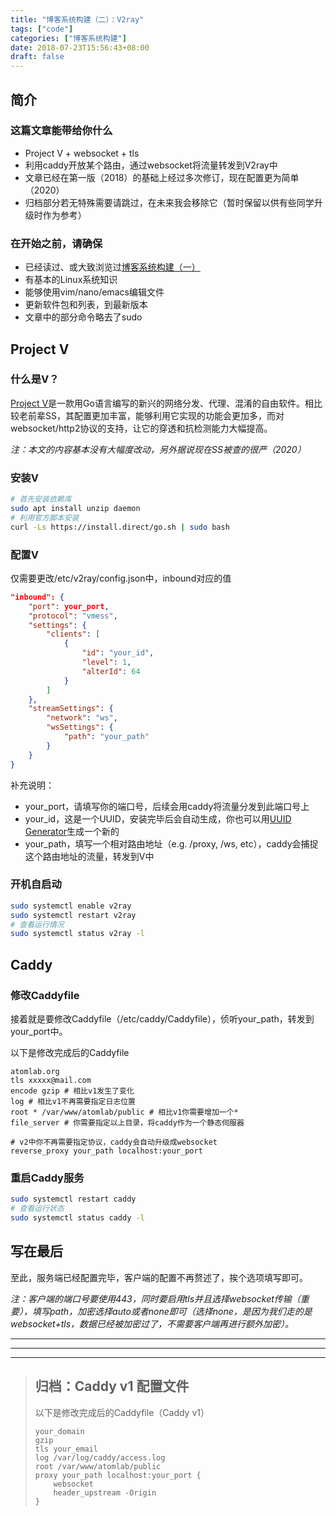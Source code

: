 ```yaml
---
title: "博客系统构建（二）：V2ray"
tags: ["code"]
categories: ["博客系统构建"]
date: 2018-07-23T15:56:43+08:00
draft: false
---
```


## 简介

### 这篇文章能带给你什么

* Project V + websocket + tls
* 利用caddy开放某个路由，通过websocket将流量转发到V2ray中
* 文章已经在第一版（2018）的基础上经过多次修订，现在配置更为简单（2020）
* 归档部分若无特殊需要请跳过，在未来我会移除它（暂时保留以供有些同学升级时作为参考）

### 在开始之前，请确保

* 已经读过、或大致浏览过[博客系统构建（一）](/post/ladder/build-blog/)
* 有基本的Linux系统知识
* 能够使用vim/nano/emacs编辑文件
* 更新软件包和列表，到最新版本
* 文章中的部分命令略去了sudo

## Project V

### 什么是V？

[Project V](https://www.v2ray.com/)是一款用Go语言编写的新兴的网络分发、代理、混淆的自由软件。相比较老前辈SS，其配置更加丰富，能够利用它实现的功能会更加多，而对websocket/http2协议的支持，让它的穿透和抗检测能力大幅提高。

*注：本文的内容基本没有大幅度改动，另外据说现在SS被查的很严（2020）*

### 安装V

``` bash
# 首先安装依赖库
sudo apt install unzip daemon
# 利用官方脚本安装
curl -Ls https://install.direct/go.sh | sudo bash
```

### 配置V

仅需要更改/etc/v2ray/config.json中，inbound对应的值

``` json
"inbound": {
    "port": your_port,
    "protocol": "vmess",
    "settings": {
        "clients": [
            {
                "id": "your_id",
                "level": 1,
                "alterId": 64
            }
        ]
    },
    "streamSettings": {
        "network": "ws",
        "wsSettings": {
            "path": "your_path"
        }
    }
}
```

补充说明：

* your_port，请填写你的端口号，后续会用caddy将流量分发到此端口号上
* your_id，这是一个UUID，安装完毕后会自动生成，你也可以用[UUID Generator](https://www.uuidgenerator.net/)生成一个新的
* your_path，填写一个相对路由地址（e.g. /proxy, /ws, etc），caddy会捕捉这个路由地址的流量，转发到V中

### 开机自启动

``` bash
sudo systemctl enable v2ray
sudo systemctl restart v2ray
# 查看运行情况
sudo systemctl status v2ray -l
```

## Caddy

### 修改Caddyfile

接着就是要修改Caddyfile（/etc/caddy/Caddyfile），侦听your_path，转发到your_port中。

以下是修改完成后的Caddyfile

```
atomlab.org
tls xxxxx@mail.com
encode gzip # 相比v1发生了变化
log # 相比v1不再需要指定日志位置
root * /var/www/atomlab/public # 相比v1你需要增加一个*
file_server # 你需要指定以上目录，将caddy作为一个静态伺服器

# v2中你不再需要指定协议，caddy会自动升级成websocket
reverse_proxy your_path localhost:your_port 
```

### 重启Caddy服务

``` bash
sudo systemctl restart caddy
# 查看运行状态
sudo systemctl status caddy -l
```

## 写在最后

至此，服务端已经配置完毕，客户端的配置不再赘述了，挨个选项填写即可。

*注：客户端的端口号要使用443，同时要启用tls并且选择websocket传输（重要），填写path，加密选择auto或者none即可（选择none，是因为我们走的是websocket+tls，数据已经被加密过了，不需要客户端再进行额外加密）。*

---
---
---

> ## 归档：Caddy v1 配置文件
> 
> 以下是修改完成后的Caddyfile（Caddy v1）
> 
> ```
> your_domain
> gzip
> tls your_email
> log /var/log/caddy/access.log
> root /var/www/atomlab/public
> proxy your_path localhost:your_port {
>     websocket
>     header_upstream -Origin
> }
> ```
